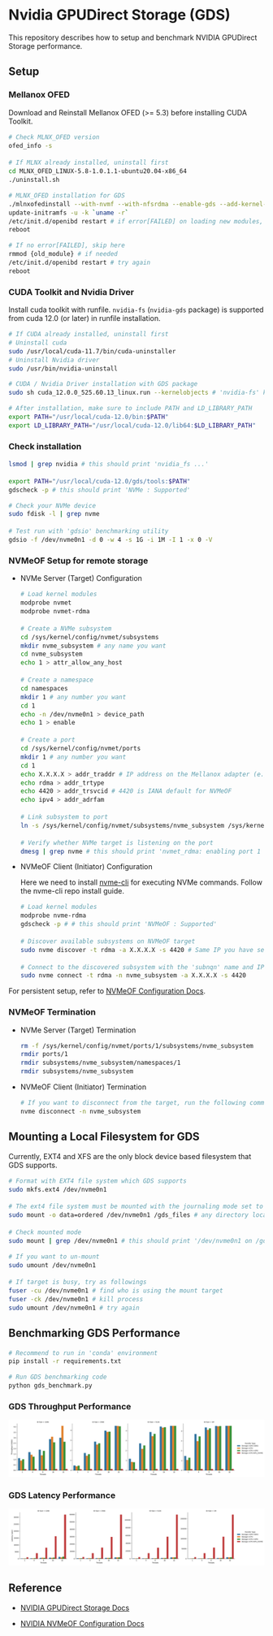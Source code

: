 # Nvidia GPUDirect Storage (GDS)

This repository describes how to setup and benchmark NVIDIA GPUDirect Storage performance.

## Setup

### Mellanox OFED

Download and Reinstall Mellanox OFED (>= 5.3) before installing CUDA Toolkit.
```bash
# Check MLNX_OFED version
ofed_info -s

# If MLNX already installed, uninstall first
cd MLNX_OFED_LINUX-5.8-1.0.1.1-ubuntu20.04-x86_64
./uninstall.sh
```

```bash
# MLNX_OFED installation for GDS
./mlnxofedinstall --with-nvmf --with-nfsrdma --enable-gds --add-kernel-support
update-initramfs -u -k `uname -r`
/etc/init.d/openibd restart # if error[FAILED] on loading new modules, try as below
reboot 
```
```bash
# If no error[FAILED], skip here
rmmod {old_module} # if needed
/etc/init.d/openibd restart # try again
reboot
```

### CUDA Toolkit and Nvidia Driver
Install cuda toolkit with runfile. `nvidia-fs` (`nvidia-gds` package)  is supported from cuda 12.0 (or later) in runfile installation.

```bash
# If CUDA already installed, uninstall first
# Uninstall cuda
sudo /usr/local/cuda-11.7/bin/cuda-uninstaller
# Uninstall Nvidia driver 
sudo /usr/bin/nvidia-uninstall
```

```bash
# CUDA / Nvidia Driver installation with GDS package
sudo sh cuda_12.0.0_525.60.13_linux.run --kernelobjects # 'nvidia-fs' kernel object should be installed
```

```bash
# After installation, make sure to include PATH and LD_LIBRARY_PATH
export PATH="/usr/local/cuda-12.0/bin:$PATH"
export LD_LIBRARY_PATH="/usr/local/cuda-12.0/lib64:$LD_LIBRARY_PATH"
```

### Check installation

```bash
lsmod | grep nvidia # this should print 'nvidia_fs ...'

export PATH="/usr/local/cuda-12.0/gds/tools:$PATH"
gdscheck -p # this should print 'NVMe : Supported'
```

```bash
# Check your NVMe device
sudo fdisk -l | grep nvme

# Test run with 'gdsio' benchmarking utility
gdsio -f /dev/nvme0n1 -d 0 -w 4 -s 1G -i 1M -I 1 -x 0 -V
```

### NVMeOF Setup for remote storage
- NVMe Server (Target) Configuration

    ```bash
    # Load kernel modules
    modprobe nvmet
    modprobe nvmet-rdma

    # Create a NVMe subsystem
    cd /sys/kernel/config/nvmet/subsystems
    mkdir nvme_subsystem # any name you want
    cd nvme_subsystem
    echo 1 > attr_allow_any_host

    # Create a namespace
    cd namespaces
    mkdir 1 # any number you want
    cd 1
    echo -n /dev/nvme0n1 > device_path
    echo 1 > enable

    # Create a port
    cd /sys/kernel/config/nvmet/ports
    mkdir 1 # any number you want
    cd 1
    echo X.X.X.X > addr_traddr # IP address on the Mellanox adapter (e.g., InfiniBand)
    echo rdma > addr_trtype
    echo 4420 > addr_trsvcid # 4420 is IANA default for NVMeOF
    echo ipv4 > addr_adrfam

    # Link subsystem to port
    ln -s /sys/kernel/config/nvmet/subsystems/nvme_subsystem /sys/kernel/config/nvmet/ports/1/subsystems/nvme_subsystem

    # Verify whether NVMe target is listening on the port
    dmesg | grep nvme # this should print 'nvmet_rdma: enabling port 1 (X.X.X.X:4420)'
    ```

- NVMeOF Client (Initiator) Configuration

  Here we need to install [nvme-cli](https://github.com/linux-nvme/nvme-cli) for executing NVMe commands. Follow the nvme-cli repo install guide.

  ```bash
  # Load kernel modules
  modprobe nvme-rdma
  gdscheck -p # # this should print 'NVMeOF : Supported'
  
  # Discover available subsystems on NVMeOF target
  sudo nvme discover -t rdma -a X.X.X.X -s 4420 # Same IP you have set on the NVMeOF Server
  
  # Connect to the discovered subsystem with the 'subnqn' name and IP you have set on the NVMeOF Server
  sudo nvme connect -t rdma -n nvme_subsystem -a X.X.X.X -s 4420
  ```

For persistent setup, refer to [NVMeOF Configuration Docs](https://enterprise-support.nvidia.com/s/article/howto-configure-nvme-over-fabrics).

### NVMeOF Termination
- NVMe Server (Target) Termination
  ```bash
  rm -f /sys/kernel/config/nvmet/ports/1/subsystems/nvme_subsystem
  rmdir ports/1
  rmdir subsystems/nvme_subsystem/namespaces/1
  rmdir subsystems/nvme_subsystem
  ```

- NVMeOF Client (Initiator) Termination 

  ```bash
  # If you want to disconnect from the target, run the following command
  nvme disconnect -n nvme_subsystem
  ```

## Mounting a Local Filesystem for GDS
Currently, EXT4 and XFS are the only block device based filesystem that GDS supports.

```bash
# Format with EXT4 file system which GDS supports
sudo mkfs.ext4 /dev/nvme0n1

# The ext4 file system must be mounted with the journaling mode set to 'data=ordered'
sudo mount -o data=ordered /dev/nvme0n1 /gds_files # any directory location you want to mount

# Check mounted mode
sudo mount | grep /dev/nvme0n1 # this should print '/dev/nvme0n1 on /gds_files type ext4 (rw,relatime,data=ordered)'
```

```bash
# If you want to un-mount
sudo umount /dev/nvme0n1

# If target is busy, try as followings
fuser -cu /dev/nvme0n1 # find who is using the mount target
fuser -ck /dev/nvme0n1 # kill process
sudo umount /dev/nvme0n1 # try again
```


## Benchmarking GDS Performance 
```bash
# Recommend to run in 'conda' environment
pip install -r requirements.txt 
```
```bash
# Run GDS benchmarking code
python gds_benchmark.py
```
### GDS Throughput Performance 
![GDS Throughput Performance](image/sample_gds_plot_throughput.png)

### GDS Latency Performance 
![GDS Latency Performance](image/sample_gds_plot_latency.png)

## Reference

- [NVIDIA GPUDirect Storage Docs](https://docs.nvidia.com/gpudirect-storage/index.html)

- [NVIDIA NVMeOF Configuration Docs](https://enterprise-support.nvidia.com/s/article/howto-configure-nvme-over-fabrics)
